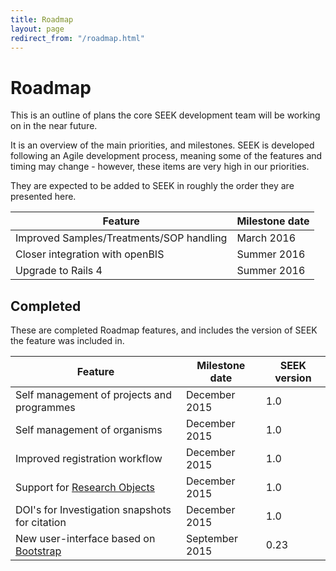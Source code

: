 ```yaml
---
title: Roadmap
layout: page
redirect_from: "/roadmap.html"
---
```


# Roadmap

This is an outline of plans the core SEEK development team will be working on in the near future.

It is an overview of the main priorities, and milestones. SEEK is developed following an Agile development process, meaning some of the features and timing may change - however, these items are very high in our priorities. 

They are expected to be added to SEEK in roughly the order they are presented here.



| Feature | Milestone date |
| --- | --- |
| Improved Samples/Treatments/SOP handling | March 2016  |
| Closer integration with openBIS | Summer 2016  |
| Upgrade to Rails 4 | Summer 2016 |


## Completed

These are completed Roadmap features, and includes the version of SEEK the feature was included in.

| Feature | Milestone date | SEEK version |
| --- | --- | --- |
| Self management of projects and programmes | December 2015  | 1.0 |
| Self management of organisms | December 2015  | 1.0 |
| Improved registration workflow | December 2015  | 1.0 |
| Support for [Research Objects](http://www.researchobject.org/) | December 2015 | 1.0 |
| DOI's for Investigation snapshots for citation | December 2015 | 1.0 |
| New user-interface based on [Bootstrap](http://getbootstrap.com) | September 2015  | 0.23 |

